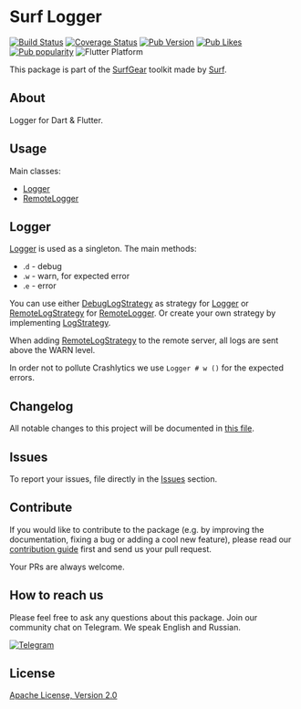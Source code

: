 # Surf Logger

[![Build Status](https://shields.io/github/workflow/status/surfstudio/flutter-surf-logger/build?logo=github&logoColor=white)](https://github.com/surfstudio/flutter-surf-logger)
[![Coverage Status](https://img.shields.io/codecov/c/github/surfstudio/flutter-surf-logger?logo=codecov&logoColor=white)](https://app.codecov.io/gh/surfstudio/flutter-surf-logger)
[![Pub Version](https://img.shields.io/pub/v/surf_logger?logo=dart&logoColor=white)](https://pub.dev/packages/surf_logger)
[![Pub Likes](https://badgen.net/pub/likes/surf_logger)](https://pub.dev/packages/surf_logger)
[![Pub popularity](https://badgen.net/pub/popularity/surf_logger)](https://pub.dev/packages/surf_logger/score)
![Flutter Platform](https://badgen.net/pub/flutter-platform/surf_logger)

This package is part of the [SurfGear](https://github.com/surfstudio/SurfGear) toolkit made by [Surf](https://surf.ru).

## About

Logger for Dart & Flutter.

## Usage

Main classes:

* [Logger](./lib/src/logger.dart)
* [RemoteLogger](./lib/src/remote_logger.dart)

## Logger

[Logger](./lib/src/logger.dart) is used as a singleton. The main methods:

* .`d` - debug
* .`w` - warn, for expected error
* .`e` - error

You can use either [DebugLogStrategy](./lib/src/strategies/impl/debug_strategy.dart) as strategy for [Logger](./lib/src/logger.dart) or [RemoteLogStrategy](./lib/src/strategies/impl/remote_strategy.dart) for [RemoteLogger](./lib/src/remote_logger.dart). Or create your own strategy by implementing [LogStrategy](./lib/src/strategies/log_strategy.dart).

When adding [RemoteLogStrategy](lib/src/strategies/impl/remote_strategy.dart) to the remote server, all logs are sent above the WARN level.

In order not to pollute Crashlytics we use `Logger # w ()` for the expected errors.

## Changelog

All notable changes to this project will be documented in [this file](./CHANGELOG.md).

## Issues

To report your issues, file directly in the [Issues](https://github.com/surfstudio/flutter-surf-logger/issues) section.

## Contribute

If you would like to contribute to the package (e.g. by improving the documentation, fixing a bug or adding a cool new feature), please read our [contribution guide](./CONTRIBUTING.md) first and send us your pull request.

Your PRs are always welcome.

## How to reach us

Please feel free to ask any questions about this package. Join our community chat on Telegram. We speak English and Russian.

[![Telegram](https://img.shields.io/badge/chat-on%20Telegram-blue.svg)](https://t.me/SurfGear)

## License

[Apache License, Version 2.0](https://www.apache.org/licenses/LICENSE-2.0)
